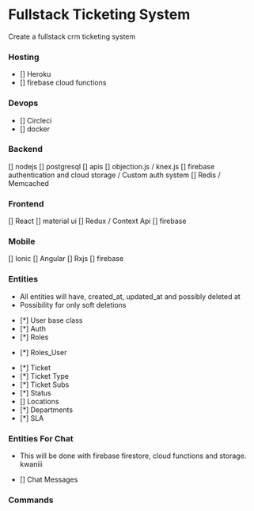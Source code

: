 # Fullstack Ticketing System

Create a fullstack crm ticketing system

### Hosting

- [] Heroku
- [] firebase cloud functions

### Devops

- [] Circleci
- [] docker

### Backend

[] nodejs
[] postgresql
[] apis
[] objection.js / knex.js
[] firebase authentication and cloud storage / Custom auth system
[] Redis / Memcached

### Frontend

[] React
[] material ui
[] Redux / Context Api
[] firebase

### Mobile

[] Ionic
[] Angular
[] Rxjs
[] firebase

### Entities

- All entities will have, created_at, updated_at and possibly deleted at
- Possibility for only soft deletions

* [*] User base class
* [*] Auth
* [*] Roles

- [*] Roles_User

* [*] Ticket
* [*] Ticket Type
* [*] Ticket Subs
* [*] Status
* [] Locations
* [*] Departments
* [*] SLA

### Entities For Chat

- This will be done with firebase firestore, cloud functions and storage. kwaniii

- [] Chat Messages

### Commands
